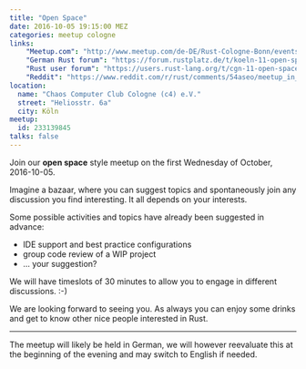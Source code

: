 ```yaml
---
title: "Open Space"
date: 2016-10-05 19:15:00 MEZ
categories: meetup cologne
links:
    "Meetup.com": "http://www.meetup.com/de-DE/Rust-Cologne-Bonn/events/233897575/"
    "German Rust forum": "https://forum.rustplatz.de/t/koeln-11-open-space-rust-treffen-wednesday-2016-10-05/173"
    "Rust user forum": "https://users.rust-lang.org/t/cgn-11-open-space-rust-meetup-wednesday-2016-10-05/7394"
    "Reddit": "https://www.reddit.com/r/rust/comments/54aseo/meetup_in_cologne_wednesday_oct_5th_2016_at_715pm/"
location:
  name: "Chaos Computer Club Cologne (c4) e.V."
  street: "Heliosstr. 6a"
  city: Köln
meetup:
  id: 233139845
talks: false
---
```

Join our **open space** style meetup on the first Wednesday of October, 2016-10-05.

Imagine a bazaar, where you can suggest topics and spontaneously join any discussion you find interesting. It all depends on your interests.

Some possible activities and topics have already been suggested in advance:

* IDE support and best practice configurations
* group code review of a WIP project
* ... your suggestion?

We will have timeslots of 30 minutes to allow you to engage in different discussions. :-)
 
We are looking forward to seeing you. As always you can enjoy some drinks and get to know other nice people interested in Rust.

---

The meetup will likely be held in German, we will however reevaluate this at the beginning of the evening and may switch to English if needed.
